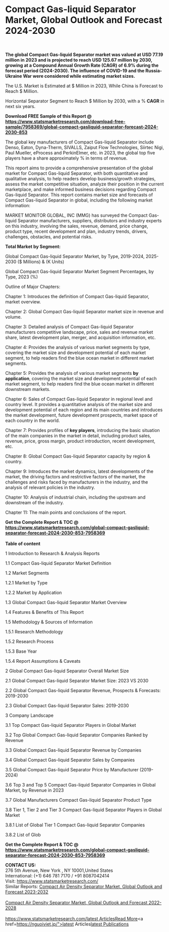<h1>Compact Gas-liquid Separator Market, Global Outlook and Forecast 2024-2030</h1><br/><p><strong>The global Compact Gas-liquid Separator market was valued at USD 77.19 million in 2023 and is projected to reach USD 125.67 million by 2030, growing at a Compound Annual Growth Rate (<strong>CAGR</strong>) of 6.9% during the forecast period (2024-2030). The influence of COVID-19 and the Russia-Ukraine War were considered while estimating market sizes.</strong></p><p>The U.S. Market is Estimated at $ Million in 2023, While China is Forecast to Reach $ Million.</p><p>Horizontal Separator Segment to Reach $ Million by 2030, with a % <strong>CAGR</strong> in next six years.</p><p><strong>Download FREE Sample of this Report @ <a href="https://www.statsmarketresearch.com/download-free-sample/7958369/global-compact-gasliquid-separator-forecast-2024-2030-853">https://www.statsmarketresearch.com/download-free-sample/7958369/global-compact-gasliquid-separator-forecast-2024-2030-853</a></strong></p><p>The global key manufacturers of Compact Gas-liquid Separator include Denso, Eaton, Dyna-Therm, SIVALLS, Zaiput Flow Technologies, Siirtec Nigi, Paul Mueller, eProcess and PerkinElmer, etc. in 2023, the global top five players have a share approximately % in terms of revenue.</p><p>This report aims to provide a comprehensive presentation of the global market for Compact Gas-liquid Separator, with both quantitative and qualitative analysis, to help readers develop business/growth strategies, assess the market competitive situation, analyze their position in the current marketplace, and make informed business decisions regarding Compact Gas-liquid Separator. This report contains market size and forecasts of Compact Gas-liquid Separator in global, including the following market information:</p><p>MARKET MONITOR GLOBAL, INC (MMG) has surveyed the Compact Gas-liquid Separator manufacturers, suppliers, distributors and industry experts on this industry, involving the sales, revenue, demand, price change, product type, recent development and plan, industry trends, drivers, challenges, obstacles, and potential risks.</p><p><strong>Total Market by Segment:</strong></p><p>Global Compact Gas-liquid Separator Market, by Type, 2019-2024, 2025-2030 ($ Millions) & (K Units)</p><p>Global Compact Gas-liquid Separator Market Segment Percentages, by Type, 2023 (%)</p><p>Outline of Major Chapters:</p><p>Chapter 1: Introduces the definition of Compact Gas-liquid Separator, market overview.</p><p>Chapter 2: Global Compact Gas-liquid Separator market size in revenue and volume.</p><p>Chapter 3: Detailed analysis of Compact Gas-liquid Separator manufacturers competitive landscape, price, sales and revenue market share, latest development plan, merger, and acquisition information, etc.</p><p>Chapter 4: Provides the analysis of various market segments by type, covering the market size and development potential of each market segment, to help readers find the blue ocean market in different market segments.</p><p>Chapter 5: Provides the analysis of various market segments <strong>by application</strong>, covering the market size and development potential of each market segment, to help readers find the blue ocean market in different downstream markets.</p><p>Chapter 6: Sales of Compact Gas-liquid Separator in regional level and country level. It provides a quantitative analysis of the market size and development potential of each region and its main countries and introduces the market development, future development prospects, market space of each country in the world.</p><p>Chapter 7: Provides profiles of <strong>key players</strong>, introducing the basic situation of the main companies in the market in detail, including product sales, revenue, price, gross margin, product introduction, recent development, etc.</p><p>Chapter 8: Global Compact Gas-liquid Separator capacity by region & country.</p><p>Chapter 9: Introduces the market dynamics, latest developments of the market, the driving factors and restrictive factors of the market, the challenges and risks faced by manufacturers in the industry, and the analysis of relevant policies in the industry.</p><p>Chapter 10: Analysis of industrial chain, including the upstream and downstream of the industry.</p><p>Chapter 11: The main points and conclusions of the report.</p><div><b>Get the Complete Report & TOC @ <a href="https://www.statsmarketresearch.com/global-compact-gasliquid-separator-forecast-2024-2030-853-7958369">https://www.statsmarketresearch.com/global-compact-gasliquid-separator-forecast-2024-2030-853-7958369</a></b></div><br><b>Table of content</b><p>1 Introduction to Research & Analysis Reports<br />
 
  1.1 Compact Gas-liquid Separator Market Definition<br />
 
  1.2 Market Segments<br />
 
  1.2.1 Market by Type<br />
 
  1.2.2 Market by Application<br />
 
  1.3 Global Compact Gas-liquid Separator Market Overview<br />
 
  1.4 Features & Benefits of This Report<br />
 
  1.5 Methodology & Sources of Information<br />
 
  1.5.1 Research Methodology<br />
 
  1.5.2 Research Process<br />
 
  1.5.3 Base Year<br />
 
  1.5.4 Report Assumptions & Caveats<br />
 
 2 Global Compact Gas-liquid Separator Overall Market Size<br />
 
  2.1 Global Compact Gas-liquid Separator Market Size: 2023 VS 2030<br />
 
  2.2 Global Compact Gas-liquid Separator Revenue, Prospects & Forecasts: 2019-2030<br />
 
  2.3 Global Compact Gas-liquid Separator Sales: 2019-2030<br />
 
 3 Company Landscape<br />
 
  3.1 Top Compact Gas-liquid Separator Players in Global Market<br />
 
  3.2 Top Global Compact Gas-liquid Separator Companies Ranked by Revenue<br />
 
  3.3 Global Compact Gas-liquid Separator Revenue by Companies<br />
 
  3.4 Global Compact Gas-liquid Separator Sales by Companies<br />
 
  3.5 Global Compact Gas-liquid Separator Price by Manufacturer (2019-2024)<br />
 
  3.6 Top 3 and Top 5 Compact Gas-liquid Separator Companies in Global Market, by Revenue in 2023<br />
 
  3.7 Global Manufacturers Compact Gas-liquid Separator Product Type<br />
 
  3.8 Tier 1, Tier 2 and Tier 3 Compact Gas-liquid Separator Players in Global Market<br />
 
  3.8.1 List of Global Tier 1 Compact Gas-liquid Separator Companies<br />
 
  3.8.2 List of Glob<br><div><b>Get the Complete Report & TOC @ <a href="https://www.statsmarketresearch.com/global-compact-gasliquid-separator-forecast-2024-2030-853-7958369">https://www.statsmarketresearch.com/global-compact-gasliquid-separator-forecast-2024-2030-853-7958369</a></b></div></p> <b>CONTACT US:</b><br>276 5th Avenue, New York , NY 10001,United States<br>International: (+1) 646 781 7170 / +91 8087042414<br>Visit: <a href="https://www.statsmarketresearch.com/">https://www.statsmarketresearch.com/</a><br>Similar Reports: <a href="https://www.statsmarketresearch.com/global-compact-gasliquid-separator-forecast-2024-2030-853-7958369">Compact Air Density Separator Market, Global Outlook and Forecast 2023-2032</a><br/><br/><a href="https://www.statsmarketresearch.com/global-compact-gasliquid-separator-forecast-2024-2030-853-7958369">Compact Air Density Separator Market, Global Outlook and Forecast 2022-2028</a><br/><br/><a href="https://gyeongbokgung.com">https://www.statsmarketresearch.com/</a><a href="https://hallyeomaritime.com">latest Articles</a><a href="https://jingwansa.com">Read More</a><a href=https://nguoiviet.jp/">latest Articles</a><a href="https://www.intelmarketresearch.com/">latest Publications</a>